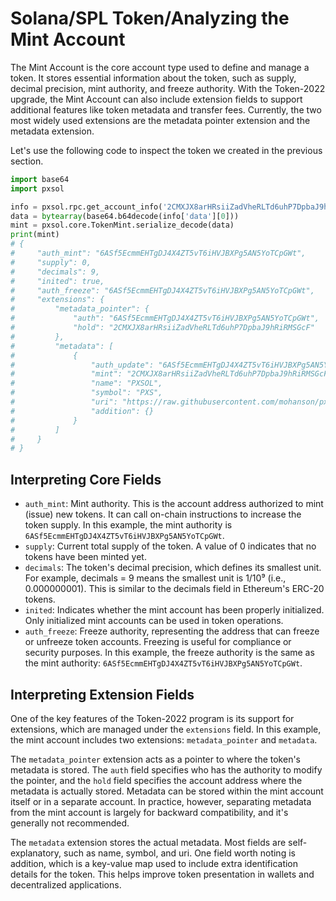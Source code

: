 # Solana/SPL Token/Analyzing the Mint Account

The Mint Account is the core account type used to define and manage a token. It stores essential information about the token, such as supply, decimal precision, mint authority, and freeze authority. With the Token-2022 upgrade, the Mint Account can also include extension fields to support additional features like token metadata and transfer fees. Currently, the two most widely used extensions are the metadata pointer extension and the metadata extension.

Let's use the following code to inspect the token we created in the previous section.

```py
import base64
import pxsol

info = pxsol.rpc.get_account_info('2CMXJX8arHRsiiZadVheRLTd6uhP7DpbaJ9hRiRMSGcF', {})
data = bytearray(base64.b64decode(info['data'][0]))
mint = pxsol.core.TokenMint.serialize_decode(data)
print(mint)
# {
#     "auth_mint": "6ASf5EcmmEHTgDJ4X4ZT5vT6iHVJBXPg5AN5YoTCpGWt",
#     "supply": 0,
#     "decimals": 9,
#     "inited": true,
#     "auth_freeze": "6ASf5EcmmEHTgDJ4X4ZT5vT6iHVJBXPg5AN5YoTCpGWt",
#     "extensions": {
#         "metadata_pointer": {
#             "auth": "6ASf5EcmmEHTgDJ4X4ZT5vT6iHVJBXPg5AN5YoTCpGWt",
#             "hold": "2CMXJX8arHRsiiZadVheRLTd6uhP7DpbaJ9hRiRMSGcF"
#         },
#         "metadata": [
#             {
#                 "auth_update": "6ASf5EcmmEHTgDJ4X4ZT5vT6iHVJBXPg5AN5YoTCpGWt",
#                 "mint": "2CMXJX8arHRsiiZadVheRLTd6uhP7DpbaJ9hRiRMSGcF",
#                 "name": "PXSOL",
#                 "symbol": "PXS",
#                 "uri": "https://raw.githubusercontent.com/mohanson/pxsol/refs/heads/master/res/pxs.json",
#                 "addition": {}
#             }
#         ]
#     }
# }
```

## Interpreting Core Fields

- `auth_mint`: Mint authority. This is the account address authorized to mint (issue) new tokens. It can call on-chain instructions to increase the token supply. In this example, the mint authority is `6ASf5EcmmEHTgDJ4X4ZT5vT6iHVJBXPg5AN5YoTCpGWt`.
- `supply`: Current total supply of the token. A value of 0 indicates that no tokens have been minted yet.
- `decimals`: The token's decimal precision, which defines its smallest unit. For example, decimals = 9 means the smallest unit is 1/10⁹ (i.e., 0.000000001). This is similar to the decimals field in Ethereum's ERC-20 tokens.
- `inited`: Indicates whether the mint account has been properly initialized. Only initialized mint accounts can be used in token operations.
- `auth_freeze`: Freeze authority, representing the address that can freeze or unfreeze token accounts. Freezing is useful for compliance or security purposes. In this example, the freeze authority is the same as the mint authority: `6ASf5EcmmEHTgDJ4X4ZT5vT6iHVJBXPg5AN5YoTCpGWt`.

## Interpreting Extension Fields

One of the key features of the Token-2022 program is its support for extensions, which are managed under the `extensions` field. In this example, the mint account includes two extensions: `metadata_pointer` and `metadata`.

The `metadata_pointer` extension acts as a pointer to where the token's metadata is stored. The `auth` field specifies who has the authority to modify the pointer, and the `hold` field specifies the account address where the metadata is actually stored. Metadata can be stored within the mint account itself or in a separate account. In practice, however, separating metadata from the mint account is largely for backward compatibility, and it's generally not recommended.

The `metadata` extension stores the actual metadata. Most fields are self-explanatory, such as name, symbol, and uri. One field worth noting is addition, which is a key-value map used to include extra identification details for the token. This helps improve token presentation in wallets and decentralized applications.
